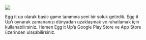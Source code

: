 ![](https://i.ibb.co/LzZM3Zq/template-eggitup.png)

Egg it up olarak basic game tanımına yeni bir soluk getirdik. Egg it Up’ı oynarak zamananızı dünyadan uzaklaşmak ve rahatlamak için kullanabilirsiniz. Hemen Egg it Up’a Google Play Store ve App Store üzerinden ulaşabilirsiniz.
